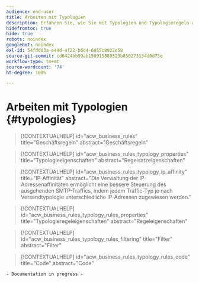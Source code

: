 ```yaml
---
audience: end-user
title: Arbeiten mit Typologien
description: Erfahren Sie, wie Sie mit Typologien und Typologieregeln arbeiten können, um den Versand von Sendungen zu steuern, zu filtern und zu überwachen.
hidefromtoc: true
hide: true
robots: noindex
googlebot: noindex
exl-id: 54fdd03a-e49d-4f22-b6d4-6055c8922e58
source-git-commit: cd6424bb99ab150915889323b850273134d0d73e
workflow-type: tm+mt
source-wordcount: '74'
ht-degree: 100%

---
```


# Arbeiten mit Typologien {#typologies}

>[!CONTEXTUALHELP]
>id="acw_business_rules"
>title="Geschäftsregeln"
>abstract="Geschäftsregeln"

>[!CONTEXTUALHELP]
>id="acw_business_rules_typology_properties"
>title="Typologieeigenschaften"
>abstract="Regelsatzeigenschaften"

>[!CONTEXTUALHELP]
>id="acw_business_rules_typology_ip_affinity"
>title="IP-Affinität"
>abstract="Die Verwaltung der IP-Adressenaffinitäten ermöglicht eine bessere Steuerung des ausgehenden SMTP-Traffics, indem jedem Traffic-Typ je nach Versandtypologie unterschiedliche IP-Adressen zugewiesen werden."

>[!CONTEXTUALHELP]
>id="acw_business_rules_typology_rules_properties"
>title="Typologieregeleigenschaften"
>abstract="Regeleigenschaften"

>[!CONTEXTUALHELP]
>id="acw_business_rules_typology_rules_filtering"
>title="Filter"
>abstract="Filter"

>[!CONTEXTUALHELP]
>id="acw_business_rules_typology_rules_code"
>title="Code"
>abstract="Code"

`- Documentation in progress -`
